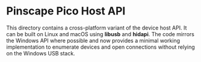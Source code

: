 # Pinscape Pico Host API

This directory contains a cross-platform variant of the device host API.  It can
be built on Linux and macOS using **libusb** and **hidapi**.  The code mirrors
the Windows API where possible and now provides a minimal working
implementation to enumerate devices and open connections without relying on the
Windows USB stack.
